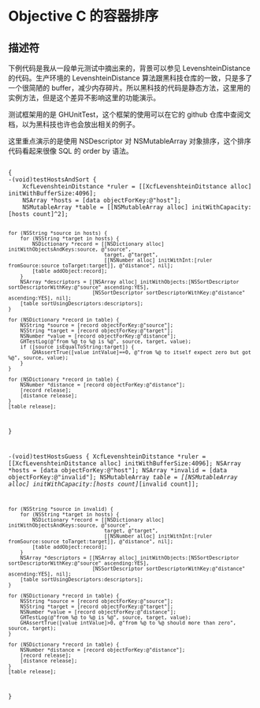 Objective C 的容器排序
======================

描述符
-----------------

下例代码是我从一段单元测试中摘出来的，背景可以参见 LevenshteinDistance  的代码。生产环境的 LevenshteinDistance 算法跟黑科技仓库的一致，只是多了一个很简陋的 buffer，减少内存碎片。所以黑科技的代码是静态方法，这里用的实例方法，但是这个差异不影响这里的功能演示。

测试框架用的是 GHUnitTest，这个框架的使用可以在它的 github 仓库中查阅文档，以为黑科技也许也会放出相关的例子。

这里重点演示的是使用 NSDescriptor 对 NSMutableArray 对象排序，这个排序代码看起来很像 SQL 的 order by 语法。

<div><code>
{
-(void)testHostsAndSort {
    XcfLevenshteinDitstance *ruler = [[XcfLevenshteinDitstance alloc] initWithBufferSize:4096];
    NSArray *hosts = [data objectForKey:@"host"];
    NSMutableArray *table = [[NSMutableArray alloc] initWithCapacity:[hosts count]^2];
    
    for (NSString *source in hosts) {
        for (NSString *target in hosts) {
            NSDictionary *record = [[NSDictionary alloc] initWithObjectsAndKeys:source, @"source", 
                                    target, @"target",
                                    [[NSNumber alloc] initWithInt:[ruler fromSource:source toTarget:target]], @"distance", nil];
            [table addObject:record];
        }
        NSArray *descriptors = [[NSArray alloc] initWithObjects:[NSSortDescriptor sortDescriptorWithKey:@"source" ascending:YES],
                                [NSSortDescriptor sortDescriptorWithKey:@"distance" ascending:YES], nil];
        [table sortUsingDescriptors:descriptors];
    }

    for (NSDictionary *record in table) {
        NSString *source = [record objectForKey:@"source"];
        NSString *target = [record objectForKey:@"target"];
        NSNumber *value = [record objectForKey:@"distance"];
        GHTestLog(@"from %@ to %@ is %@", source, target, value);
        if ([source isEqualToString:target]) {
            GHAssertTrue([value intValue]==0, @"from %@ to itself expect zero but got %@", source, value);
        }
    }
    
    for (NSDictionary *record in table) {
        NSNumber *distance = [record objectForKey:@"distance"];
        [record release];
        [distance release];
    }
    [table release];
}

-(void)testHostsGuess {
    XcfLevenshteinDitstance *ruler = [[XcfLevenshteinDitstance alloc] initWithBufferSize:4096];
    NSArray *hosts = [data objectForKey:@"host"];
    NSArray *invalid = [data objectForKey:@"invalid"];
    NSMutableArray *table = [[NSMutableArray alloc] initWithCapacity:[hosts count]*[invalid count]];
    
    for (NSString *source in invalid) {
        for (NSString *target in hosts) {
            NSDictionary *record = [[NSDictionary alloc] initWithObjectsAndKeys:source, @"source", 
                                    target, @"target",
                                    [[NSNumber alloc] initWithInt:[ruler fromSource:source toTarget:target]], @"distance", nil];
            [table addObject:record];
        }
        NSArray *descriptors = [[NSArray alloc] initWithObjects:[NSSortDescriptor sortDescriptorWithKey:@"source" ascending:YES],
                                [NSSortDescriptor sortDescriptorWithKey:@"distance" ascending:YES], nil];
        [table sortUsingDescriptors:descriptors];
    }
    
    for (NSDictionary *record in table) {
        NSString *source = [record objectForKey:@"source"];
        NSString *target = [record objectForKey:@"target"];
        NSNumber *value = [record objectForKey:@"distance"];
        GHTestLog(@"from %@ to %@ is %@", source, target, value);
        GHAssertTrue([value intValue]>0, @"from %@ to %@ should more than zero", source, target);
    }
    
    for (NSDictionary *record in table) {
        NSNumber *distance = [record objectForKey:@"distance"];
        [record release];
        [distance release];
    }
    [table release];
}

</code></div>